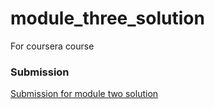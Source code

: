 # module_three_solution
For coursera course

### Submission
[Submission for module two solution](https://ailsiseburns.github.io/module_three_solution/index.html)